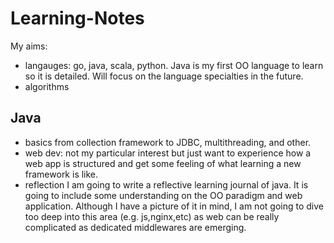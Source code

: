 # Learning-Notes
My aims: 
- langauges: go, java, scala, python. Java is my first OO language to learn so it is detailed. Will focus on the language specialties in the future. 
- algorithms
## Java
- basics from collection framework to JDBC, multithreading, and other.
- web dev: not my particular interest but just want to experience how a web app is structured and get some feeling of what learning a new framework is like. 
- reflection
I am going to write a reflective learning journal of java. It is going to include some understanding on the OO paradigm and web application. Although I have a picture of it in mind, I am not going to dive too deep into this area (e.g. js,nginx,etc) as web can be really complicated as dedicated middlewares are emerging.
